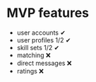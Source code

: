 # MVP features

- user accounts ✔
- user profiles 1/2 ✔
- skill sets 1/2 ✔
- matching ❌
- direct messages ❌
- ratings ❌
